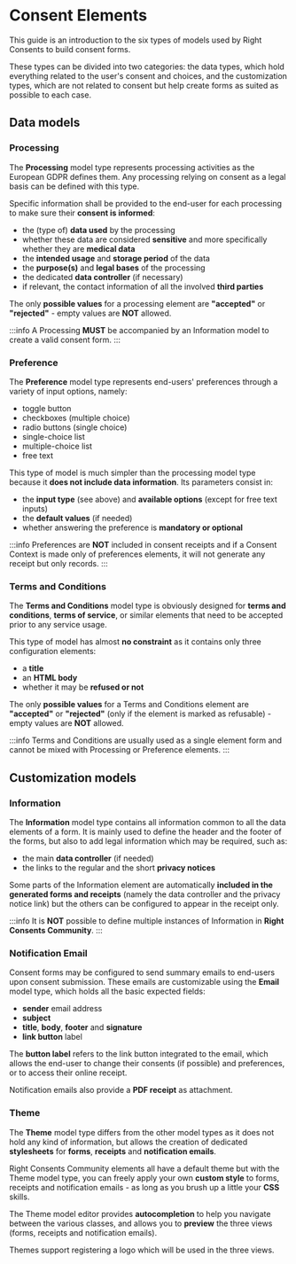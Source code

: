 # Consent Elements

This guide is an introduction to the six types of models used by Right Consents to build consent forms.

These types can be divided into two categories: the data types, which hold everything related to the user's consent and choices, and the customization types, which are not related to consent but help create forms as suited as possible to each case.

## Data models

### Processing

The **Processing** model type represents processing activities as the European GDPR defines them. Any processing relying on consent as a legal basis can be defined with this type.

Specific information shall be provided to the end-user for each processing to make sure their **consent is informed**:
- the (type of) **data used** by the processing
- whether these data are considered **sensitive** and more specifically whether they are **medical data**
- the **intended usage** and **storage period** of the data
- the **purpose(s)** and **legal bases** of the processing
- the dedicated **data controller** (if necessary)
- if relevant, the contact information of all the involved **third parties**

The only **possible values** for a processing element are **"accepted"** or **"rejected"** - empty values are **NOT** allowed.
 
:::info
A Processing **MUST** be accompanied by an Information model to create a valid consent form.
:::

### Preference

The **Preference** model type represents end-users' preferences through a variety of input options, namely:
- toggle button
- checkboxes (multiple choice)
- radio buttons (single choice)
- single-choice list
- multiple-choice list
- free text

This type of model is much simpler than the processing model type because it **does not include data information**. Its parameters consist in:
- the **input type** (see above) and **available options** (except for free text inputs)
- the **default values** (if needed)
- whether answering the preference is **mandatory or optional**

:::info
Preferences are **NOT** included in consent receipts and if a Consent Context is made only of preferences elements, it will not generate any receipt but only records.
:::

### Terms and Conditions

The **Terms and Conditions** model type is obviously designed for **terms and conditions**, **terms of service**, or similar elements that need to be accepted prior to any service usage.

This type of model has almost **no constraint** as it contains only three configuration elements:
- a **title**
- an **HTML body**
- whether it may be **refused or not**

The only **possible values** for a Terms and Conditions element are **"accepted"** or **"rejected"** (only if the element is marked as refusable) - empty values are **NOT** allowed.

:::info
Terms and Conditions are usually used as a single element form and cannot be mixed with Processing or Preference elements.
:::

## Customization models

### Information

The **Information** model type contains all information common to all the data elements of a form. It is mainly used to define the header and the footer of the forms, but also to add legal information which may be required, such as:
- the main **data controller** (if needed)
- the links to the regular and the short **privacy notices**

Some parts of the Information element are automatically **included in the generated forms and receipts** (namely the data controller and the privacy notice link) but the others can be configured to appear in the receipt only.

:::info
It is **NOT** possible to define multiple instances of Information in **Right Consents Community**.
:::

### Notification Email

Consent forms may be configured to send summary emails to end-users upon consent submission. These emails are customizable using the **Email** model type, which holds all the basic expected fields:
- **sender** email address
- **subject**
- **title**, **body**, **footer** and **signature**
- **link button** label

The **button label** refers to the link button integrated to the email, which allows the end-user to change their consents (if possible) and preferences, or to access their online receipt.

Notification emails also provide a **PDF receipt** as attachment.

### Theme

The **Theme** model type differs from the other model types as it does not hold any kind of information, but allows the creation of dedicated **stylesheets** for **forms**, **receipts** and **notification emails**.

Right Consents Community elements all have a default theme but with the Theme model type, you can freely apply your own **custom style** to forms, receipts and notification emails - as long as you brush up a little your **CSS** skills.

The Theme model editor provides **autocompletion** to help you navigate between the various classes, and allows you to **preview** the three views (forms, receipts and notification emails).

Themes support registering a logo which will be used in the three views.
